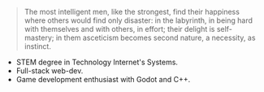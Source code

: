 >The most intelligent men, like the strongest, find their happiness where others would find only disaster: in the labyrinth, in being hard with themselves and with others, in effort; their delight is self-mastery; in them asceticism becomes second nature, a necessity, as instinct.

- STEM degree in Technology Internet's Systems.
- Full-stack web-dev.
- Game development enthusiast with Godot and C++.
